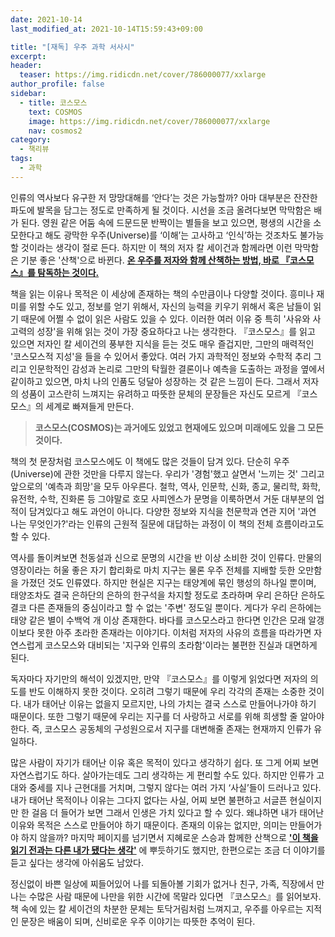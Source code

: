 ```yaml
---
date: 2021-10-14
last_modified_at: 2021-10-14T15:59:43+09:00

title: "[재독] 우주 과학 서사시"
excerpt:
header:
  teaser: https://img.ridicdn.net/cover/786000077/xxlarge
author_profile: false
sidebar:
  - title: 코스모스
    text: COSMOS
    image: https://img.ridicdn.net/cover/786000077/xxlarge
    nav: cosmos2
category:
  - 책리뷰
tags:
  - 과학
---
```

인류의 역사보다 유구한 저 망망대해를 ‘안다’는 것은 가능할까? 아마 대부분은 잔잔한 파도에 발목을 담그는 정도로 만족하게 될 것이다. 시선을 조금 올려다보면 막막함은 배가 된다. 영원 같은 어둠 속에 드문드문 반짝이는 별들을 보고 있으면, 평생의 시간을 소모한다고 해도 광막한 우주(Universe)를 ‘이해’는 고사하고 ‘인식’하는 것조차도 불가능할 것이라는 생각이 절로 든다. 하지만 이 책의 저자 칼 세이건과 함께라면 이런 막막함은 기분 좋은 '산책'으로 바뀐다. **<u>온 우주를 저자와 함께 산책하는 방법, 바로 『코스모스』를 탐독하는 것이다.</u>**  

책을 읽는 이유나 목적은 이 세상에 존재하는 책의 수만큼이나 다양할 것이다. 흥미나 재미를 위할 수도 있고, 정보를 얻기 위해서, 자신의 능력을 키우기 위해서 혹은 남들이 읽기 때문에 어쩔 수 없이 읽은 사람도 있을 수 있다. 이러한 여러 이유 중 특히 '사유와 사고력의 성장'을 위해 읽는 것이 가장 중요하다고 나는 생각한다. 『코스모스』를 읽고 있으면 저자인 칼 세이건의 풍부한 지식을 듣는 것도 매우 즐겁지만, 그만의 매력적인 '코스모스적 지성'을 들을 수 있어서 좋았다. 여러 가지 과학적인 정보와 수학적 추리 그리고 인문학적인 감성과 논리로 그만의 탁월한 결론이나 예측을 도출하는 과정을 옆에서 같이하고 있으면, 마치 나의 인품도 덩달아 성장하는 것 같은 느낌이 든다. 그래서 저자의 성품이 고스란히 느껴지는 유려하고 따뜻한 문체의 문장들은 자신도 모르게 『코스모스』의 세계로 빠져들게 만든다.  

> **코스모스(COSMOS)는 과거에도 있었고 현재에도 있으며 미래에도 있을 그 모든 것이다.**  

책의 첫 문장처럼 코스모스에도 이 책에도 많은 것들이 담겨 있다. 단순히 우주(Universe)에 관한 것만을 다루지 않는다. 우리가 '경험'했고 살면서 '느끼는 것' 그리고 앞으로의 '예측과 희망'을 모두 아우른다. 철학, 역사, 인문학, 신화, 종교, 물리학, 화학, 유전학, 수학, 진화론 등 그야말로 호모 사피엔스가 문명을 이룩하면서 거둔 대부분의 업적이 담겨있다고 해도 과언이 아니다. 다양한 정보와 지식을 천문학과 연관 지어 '과연 나는 무엇인가?'라는 인류의 근원적 질문에 대답하는 과정이 이 책의 전체 흐름이라고도 할 수 있다.  

역사를 돌이켜보면 천동설과 신으로 문명의 시간을 반 이상 소비한 것이 인류다. 만물의 영장이라는 허울 좋은 자기 합리화로 마치 지구는 물론 우주 전체를 지배할 듯한 오만함을 가졌던 것도 인류였다. 하지만 현실은 지구는 태양계에 묶인 행성의 하나일 뿐이며, 태양조차도 결국 은하단의 은하의 한구석을 차지할 정도로 초라하며 우리 은하단 은하도 결코 다른 존재들의 중심이라고 할 수 없는 '주변' 정도일 뿐이다. 게다가 우리 은하에는 태양 같은 별이 수백억 개 이상 존재한다. 바다를 코스모스라고 한다면 인간은 모래 알갱이보다 못한 아주 초라한 존재라는 이야기다. 이처럼 저자의 사유의 흐름을 따라가면 자연스럽게 코스모스와 대비되는 '지구와 인류의 초라함'이라는 불편한 진실과 대면하게 된다.  

독자마다 자기만의 해석이 있겠지만, 만약 『코스모스』를 이렇게 읽었다면 저자의 의도를 반도 이해하지 못한 것이다. 오히려 그렇기 때문에 우리 각각의 존재는 소중한 것이다. 내가 태어난 이유는 없을지 모르지만, 나의 가치는 결국 스스로 만들어나가야 하기 때문이다. 또한 그렇기 때문에 우리는 지구를 더 사랑하고 서로를 위해 희생할 줄 알아야 한다. 즉, 코스모스 공동체의 구성원으로서 지구를 대변해줄 존재는 현재까지 인류가 유일하다.  

많은 사람이 자기가 태어난 이유 혹은 목적이 있다고 생각하기 쉽다. 또 그게 어찌 보면 자연스럽기도 하다. 살아가는데도 그리 생각하는 게 편리할 수도 있다. 하지만 인류가 고대와 중세를 지나 근현대를 거치며, 그렇지 않다는 여러 가지 ‘사실’들이 드러나고 있다. 내가 태어난 목적이나 이유는 그다지 없다는 사실, 어찌 보면 불편하고 서글픈 현실이지만 한 걸음 더 들어가 보면 그래서 인생은 가치 있다고 할 수 있다. 왜냐하면 내가 태어난 이유와 목적은 스스로 만들어야 하기 때문이다. 존재의 이유는 없지만, 의미는 만들어가야 하지 않을까? 마지막 페이지를 넘기면서 지혜로운 스승과 함께한 산책으로 **<u>'이 책을 읽기 전과는 다른 내가 됐다는 생각'</u>** 에 뿌듯하기도 했지만, 한편으로는 조금 더 이야기를 듣고 싶다는 생각에 아쉬움도 남았다. 

정신없이 바쁜 일상에 찌들어있어 나를 되돌아볼 기회가 없거나 친구, 가족, 직장에서 만나는 수많은 사람 때문에 나만을 위한 시간에 목말라 있다면 『코스모스』를 읽어보자. 책 속에 있는 칼 세이건의 차분한 문체는 토닥거림처럼 느껴지고, 우주를 아우르는 지적인 문장은 배움이 되며, 신비로운 우주 이야기는 따뜻한 추억이 된다. 

<img src="https://images.unsplash.com/photo-1462331940025-496dfbfc7564?ixlib=rb-1.2.1&ixid=MnwxMjA3fDB8MHxwaG90by1wYWdlfHx8fGVufDB8fHx8&auto=format&fit=crop&w=3011&q=80" class="align-center" alt="">